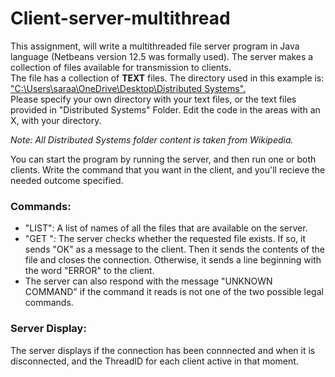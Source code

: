 # Client-server-multithread

This assignment, will write a multithreaded file server program in Java language (Netbeans version 12.5 was formally used). The server makes a collection of files available for transmission to clients.<br>
The file has a collection of <b>TEXT</b> files. The directory used in this example is:<br>
<u>"C:\\Users\\saraa\\OneDrive\\Desktop\\Distributed Systems".</u>
<br>
Please specify your own directory with your text files, or the text files provided in "Distributed Systems" Folder. Edit the code in the areas with an X, with your directory. <br>
<p><i>Note: All Distributed Systems folder content is taken from Wikipedia.</i></p>

You can start the program by running the server, and then run one or both clients. Write the command that you want in the client, and you'll recieve the needed outcome specified.

<h3>Commands:</h3>
<ul>
          <li>
          "LIST":
          A list of names of all the files that are available on the server.
          </li>
          <li>
          "GET <filename>":
          The server checks whether the requested file exists. If so, it sends "OK" as a message to the client. Then it sends the contents of the file and closes the               connection. Otherwise, it sends a line beginning with the word "ERROR" to the client.
          </li>
          <li>
          The server can also respond with the message "UNKNOWN COMMAND" if the command it reads is not one of the two possible legal commands.
          </li>
</ul>       
<h3>Server Display:</h3>
                The server displays if the connection has been connnected and when it is disconnected, and the ThreadID for each client active in that moment.
          
